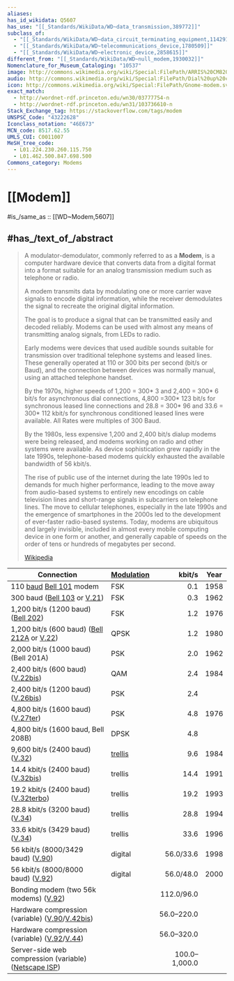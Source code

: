 ```yaml
---
aliases:
has_id_wikidata: Q5607
has_use: "[[_Standards/WikiData/WD~data_transmission,389772]]"
subclass_of:
  - "[[_Standards/WikiData/WD~data_circuit_terminating_equipment,1142912]]"
  - "[[_Standards/WikiData/WD~telecommunications_device,1780509]]"
  - "[[_Standards/WikiData/WD~electronic_device,2858615]]"
different_from: "[[_Standards/WikiData/WD~null_modem,1930032]]"
Nomenclature_for_Museum_Cataloging: "10537"
image: http://commons.wikimedia.org/wiki/Special:FilePath/ARRIS%20CM820B%20DOCSIS%20Cable%20Modem.jpg
audio: http://commons.wikimedia.org/wiki/Special:FilePath/Dial%20up%20connection.ogg
icon: http://commons.wikimedia.org/wiki/Special:FilePath/Gnome-modem.svg
exact_match:
  - http://wordnet-rdf.princeton.edu/wn30/03777754-n
  - http://wordnet-rdf.princeton.edu/wn31/103736610-n
Stack_Exchange_tag: https://stackoverflow.com/tags/modem
UNSPSC_Code: "43222628"
Iconclass_notation: "46E673"
MCN_code: 8517.62.55
UMLS_CUI: C0011007
MeSH_tree_code:
  - L01.224.230.260.115.750
  - L01.462.500.847.698.500
Commons_category: Modems
---
```


# [[Modem]] 

#is_/same_as :: [[WD~Modem,5607]]

## #has_/text_of_/abstract 

> A modulator-demodulator, commonly referred to as a **Modem**, 
> is a computer hardware device that converts data from a digital format 
> into a format suitable for an analog transmission medium such as telephone or radio. 
> 
> A modem transmits data by modulating one or more carrier wave signals 
> to encode digital information, 
> while the receiver demodulates the signal to recreate the original digital information. 
> 
> The goal is to produce a signal that can be transmitted easily and decoded reliably. 
> Modems can be used with almost any means of transmitting analog signals, from LEDs to radio.
>
> Early modems were devices that used audible sounds suitable for transmission over traditional telephone systems and leased lines. 
> These generally operated at 110 or 300 bits per second (bit/s or Baud), 
> and the connection between devices was normally manual, 
> using an attached telephone handset. 
> 
> By the 1970s, 
> higher speeds of 1,200 = 300* 3 and 2,400 = 300* 6 bit/s for asynchronous dial connections, 
> 4,800 =300* 123 bit/s for synchronous leased line connections 
> and 28.8 = 300* 96 and 33.6 = 300* 112 kbit/s for synchronous conditioned leased lines were available. 
> All Rates were multiples of 300 Baud. 
> 
> By the 1980s, less expensive 1,200 and 2,400 bit/s dialup modems were being released, and modems working on radio and other systems were available. 
> As device sophistication grew rapidly in the late 1990s, 
> telephone-based modems quickly exhausted the available bandwidth of 56 kbit/s.
>
> The rise of public use of the internet during the late 1990s led to demands for much higher performance, leading to the move away from audio-based systems to entirely new encodings on cable television lines and short-range signals in subcarriers on telephone lines. The move to cellular telephones, especially in the late 1990s and the emergence of smartphones in the 2000s led to the development of ever-faster radio-based systems. Today, modems are ubiquitous and largely invisible, included in almost every mobile computing device in one form or another, and generally capable of speeds on the order of tens or hundreds of megabytes per second.
>
> [Wikipedia](https://en.wikipedia.org/wiki/Modem) 

  

| Connection                                                                                                                                                             | [Modulation](https://en.wikipedia.org/wiki/Modulation "Modulation")                          |        kbit/s | Year  |
| ---------------------------------------------------------------------------------------------------------------------------------------------------------------------- | -------------------------------------------------------------------------------------------- | ------------: | ----- |
| 110 [baud](https://en.wikipedia.org/wiki/Baud "Baud") [Bell 101](https://en.wikipedia.org/wiki/Bell_101 "Bell 101") modem                                              | FSK                                                                                          |           0.1 | 1958  |
| 300 baud ([Bell 103](https://en.wikipedia.org/wiki/Bell_103 "Bell 103") or [V.21](https://en.wikipedia.org/wiki/ITU-T_V.21 "ITU-T V.21"))                              | FSK                                                                                          |           0.3 | 1962  |
| 1,200 bit/s (1200 baud) ([Bell 202](https://en.wikipedia.org/wiki/Bell_202 "Bell 202"))                                                                                | FSK                                                                                          |           1.2 | 1976  |
| 1,200 bit/s (600 baud) ([Bell 212A](https://en.wikipedia.org/wiki/Bell_212A "Bell 212A") or [V.22](https://en.wikipedia.org/wiki/ITU-T_V.22 "ITU-T V.22"))             | QPSK                                                                                         |           1.2 | 1980  |
| 2,000 bit/s (1000 baud) (Bell 201A)                                                                                                                                    | PSK                                                                                          |           2.0 | 1962  |
| 2,400 bit/s (600 baud) ([V.22bis](https://en.wikipedia.org/wiki/ITU-T_V.22bis "ITU-T V.22bis"))                                                                        | QAM                                                                                          |           2.4 | 1984  |
| 2,400 bit/s (1200 baud) ([V.26bis](https://en.wikipedia.org/w/index.php?title=ITU-T_V.26bis&action=edit&redlink=1 "ITU-T V.26bis (page does not exist)"))              | PSK                                                                                          |           2.4 |       |
| 4,800 bit/s (1600 baud) ([V.27ter](https://en.wikipedia.org/wiki/ITU-T_V.27ter "ITU-T V.27ter"))                                                                       | PSK                                                                                          |           4.8 | 1976  |
| 4,800 bit/s (1600 baud, Bell 208B)                                                                                                                                     | DPSK                                                                                         |           4.8 |       |
| 9,600 bit/s (2400 baud) ([V.32](https://en.wikipedia.org/wiki/ITU-T_V.32 "ITU-T V.32"))                                                                                | [trellis](https://en.wikipedia.org/wiki/Trellis_coded_modulation "Trellis coded modulation") |           9.6 | 1984  |
| 14.4 kbit/s (2400 baud) ([V.32bis](https://en.wikipedia.org/wiki/ITU-T_V.32 "ITU-T V.32"))                                                                             | trellis                                                                                      |          14.4 | 1991  |
| 19.2 kbit/s (2400 baud) ([V.32terbo](https://en.wikipedia.org/wiki/V.32terbo "V.32terbo"))                                                                             | trellis                                                                                      |          19.2 | 1993  |
| 28.8 kbit/s (3200 baud) ([V.34](https://en.wikipedia.org/wiki/ITU-T_V.34 "ITU-T V.34"))                                                                                | trellis                                                                                      |          28.8 | 1994  |
| 33.6 kbit/s (3429 baud) ([V.34](https://en.wikipedia.org/wiki/ITU-T_V.34 "ITU-T V.34"))                                                                                | trellis                                                                                      |          33.6 | 1996  |
| 56 kbit/s (8000/3429 baud) ([V.90](https://en.wikipedia.org/wiki/ITU-T_V.90 "ITU-T V.90"))                                                                             | digital                                                                                      |     56.0/33.6 | 1998  |
| 56 kbit/s (8000/8000 baud) ([V.92](https://en.wikipedia.org/wiki/ITU-T_V.92 "ITU-T V.92"))                                                                             | digital                                                                                      |     56.0/48.0 | 2000  |
| Bonding modem (two 56k modems) ([V.92](https://en.wikipedia.org/wiki/ITU-T_V.92 "ITU-T V.92"))                                                                         |                                                                                              |    112.0/96.0 |       |
| Hardware compression (variable) ([V.90](https://en.wikipedia.org/wiki/ITU-T_V.90 "ITU-T V.90")/[V.42bis](https://en.wikipedia.org/wiki/ITU-T_V.42bis "ITU-T V.42bis")) |                                                                                              |    56.0–220.0 |       |
| Hardware compression (variable) ([V.92](https://en.wikipedia.org/wiki/ITU-T_V.92 "ITU-T V.92")/[V.44](https://en.wikipedia.org/wiki/ITU-T_V.44 "ITU-T V.44"))          |                                                                                              |    56.0–320.0 |       |
| Server-side web compression (variable) ([Netscape ISP](https://en.wikipedia.org/wiki/Netscape#Netscape_Internet_Service "Netscape"))                                   |                                                                                              | 100.0–1,000.0 |       |
